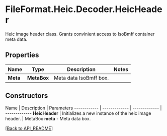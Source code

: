 # FileFormat.Heic.Decoder.HeicHeader

Heic image header class. Grants convinient access to IsoBmff container meta data.

## Properties

Name | Type | Description | Notes
------------ | ------------- | ------------- | -------------
**Meta** | **MetaBox** | Meta data IsoBmff box. | 

## Constructors

Name | Description | Parameters
------------ | ------------- | ------------- | -------------
**HeicHeader** | Initializes a new instance of the heic image header. | MetaBox <b>meta</b> - Meta data box.

[[Back to API_README]](API_README.md)